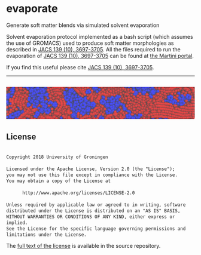 # evaporate
Generate soft matter blends via simulated solvent evaporation

Solvent evaporation protocol implemented as a bash script (which assumes the use of GROMACS) used to produce soft matter morphologies as described in [JACS 139 (10), 3697-3705](https://pubs.acs.org/doi/abs/10.1021/jacs.6b11717). All the files required to run the evaporation of [JACS 139 (10), 3697-3705](https://pubs.acs.org/doi/abs/10.1021/jacs.6b11717) can be found at [the Martini portal](http://cgmartini.nl/index.php/simulated-evaporation-and-scattering).

If you find this useful please cite [JACS 139 (10), 3697-3705](https://pubs.acs.org/doi/abs/10.1021/jacs.6b11717).

------
![alt text](./images/banner-opv-03.png "P3HT:PCBM blend")
------

## License

<pre><code>
Copyright 2018 University of Groningen

Licensed under the Apache License, Version 2.0 (the "License");
you may not use this file except in compliance with the License.
You may obtain a copy of the License at

      http://www.apache.org/licenses/LICENSE-2.0

Unless required by applicable law or agreed to in writing, software
distributed under the License is distributed on an "AS IS" BASIS,
WITHOUT WARRANTIES OR CONDITIONS OF ANY KIND, either express or implied.
See the License for the specific language governing permissions and
limitations under the License.
</code></pre>

The [full text of the license](https://github.com/ricalessandri/evaporate/blob/master/LICENSE) is available in the source repository.
